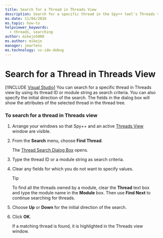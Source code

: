 ```yaml
---
title: Search for a Thread in Threads View
description: Search for a specific thread in the Spy++ tool's Threads view by using its thread ID or module string as search criteria when debugging in Visual Studio.
ms.date: 11/04/2016
ms.topic: how-to
helpviewer_keywords: 
  - threads, searching
author: mikejo5000
ms.author: mikejo
manager: jmartens
ms.technology: vs-ide-debug
---
```

# Search for a Thread in Threads View

 [!INCLUDE [Visual Studio](~/includes/applies-to-version/vs-windows-only.md)]
You can search for a specific thread in Threads view by using its thread ID or module string as search criteria. You can also specify the initial direction of the search. The fields in the dialog box will show the attributes of the selected thread in the thread tree.

### To search for a thread in Threads view

1. Arrange your windows so that Spy++ and an active [Threads View](../debugger/threads-view.md) window are visible.

2. From the **Search** menu, choose **Find Thread**.

    The [Thread Search Dialog Box](../debugger/thread-search-dialog-box.md) opens.

3. Type the thread ID or a module string as search criteria.

4. Clear any fields for which you do not want to specify values.

   > [!TIP]
   > To find all the threads owned by a module, clear the **Thread** text box and type the module name in the **Module** box. Then use **Find Next** to continue searching for threads.

5. Choose **Up** or **Down** for the initial direction of the search.

6. Click **OK**.

   If a matching thread is found, it is highlighted in the Threads view window.